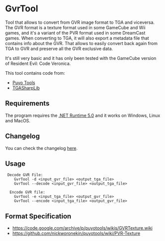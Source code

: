 # GvrTool
Tool that allows to convert from GVR image format to TGA and viceversa. The GVR format is a texture format used in some GameCube and Wii games, and it's a variant of the PVR format used in some DreamCast games. When converting to TGA, it will also export a metadata file that contains info about the GVR. That allows to easily convert back again from TGA to GVR and preserve all the GVR exclusive data.

It's still very basic and it has only been tested with the GameCube version of Resident Evil: Code Veronica.

This tool contains code from:
- [Puyo Tools](https://github.com/nickworonekin/puyotools)
- [TGASharpLib](https://github.com/ALEXGREENALEX/TGASharpLib)

## Requirements
The program requires the [.NET Runtime 5.0](https://dotnet.microsoft.com/download/dotnet/5.0) and it works on Windows, Linux and MacOS.

## Changelog
You can check the changelog [here](https://github.com/MaikelChan/GvrTool/blob/main/CHANGELOG.md).

## Usage
```
 Decode GVR File:
    GvrTool -d <input_gvr_file> <output_tga_file>
    GvrTool --decode <input_gvr_file> <output_tga_file>

  Encode GVR file:
    GvrTool -e <input_tga_file> <output_gvr_file>
    GvrTool --encode <input_tga_file> <output_gvr_file>
```

## Format Specification
- https://code.google.com/archive/p/puyotools/wikis/GVRTexture.wiki
- https://github.com/nickworonekin/puyotools/wiki/PVR-Texture